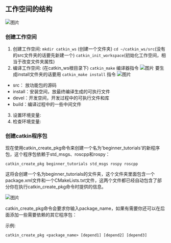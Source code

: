 ## 工作空间的结构


![图片](https://user-images.githubusercontent.com/87596371/164629164-8981f702-b760-46ab-a314-ef2e858bc75b.png)

### 创建工作空间

1. 创建工作空间:     `mkdir catkin_ws` (创建一个文件夹)  `cd ~/catkin_ws/src`(没有的src文件夹的话要先新建一个)  `catkin_init_workspace`(初始化工作空间，相当于改变文件夹属性)
2. 编译工作空间:     (在catkin_ws根目录下) `catkin_make` 编译器指令
![图片](https://user-images.githubusercontent.com/87596371/164644632-8e560c59-aedc-4469-935d-7ee0e59ee672.png)
要生成install文件夹的话要用 `catkin_make install` 指令
![图片](https://user-images.githubusercontent.com/87596371/164646284-6c088d5c-6c68-4d4a-b0c0-c3cd3c9513b2.png)


- src： 放功能包的源码
- install：安装空间，放最终编译生成的可执行文件
- devel：开发空间，开发过程中的可执行文件和库
- build：编译过程中的一些中间文件

3. 设置环境变量:
4. 检查环境变量:


### 创建catkin程序包
现在使用catkin_create_pkg命令来创建一个名为'beginner_tutorials'的新程序包，这个程序包依赖于std_msgs、roscpp和rospy：

`catkin_create_pkg beginner_tutorials std_msgs rospy roscpp`

这将会创建一个名为beginner_tutorials的文件夹，这个文件夹里面包含一个package.xml文件和一个CMakeLists.txt文件，这两个文件都已经自动包含了部分你在执行catkin_create_pkg命令时提供的信息。

![图片](https://user-images.githubusercontent.com/87596371/164643165-f136de93-8182-405f-a0ed-be43f01bd6bd.png)

catkin_create_pkg命令会要求你输入package_name，如果有需要你还可以在后面添加一些需要依赖的其它程序包：

示例:

`catkin_create_pkg <package_name> [depend1] [depend2] [depend3]`
